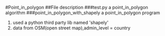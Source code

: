 #Point_in_polygon
##File description
###test.py
a point_in_polygon algorithm
###point_in_polygon_with_shapely
a point_in_polygon program

1. used a python third party lib named 'shapely'
2. data from OSM(open street map),admin_level = country
